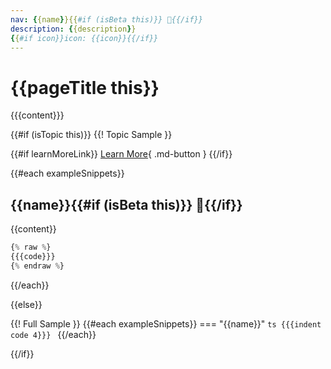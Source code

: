 ```yaml
---
nav: {{name}}{{#if (isBeta this)}} 🚧{{/if}}
description: {{description}}
{{#if icon}}icon: {{icon}}{{/if}}
---
```


# {{pageTitle this}}

{{{content}}}

{{#if (isTopic this)}}
{{! Topic Sample }}

{{#if learnMoreLink}}
[Learn More](../..{{learnMoreLink}}){ .md-button }
{{/if}}

{{#each exampleSnippets}}
## {{name}}{{#if (isBeta this)}} 🚧{{/if}}
{{content}}

```ts
{% raw %}
{{{code}}}
{% endraw %}
```
{{/each}}

{{else}}

{{! Full Sample }}
{{#each exampleSnippets}}
=== "{{name}}"
    ```ts
    {{{indent code 4}}}
    ```
{{/each}}

{{/if}}
